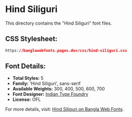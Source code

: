 # Hind Siliguri

This directory contains the "Hind Siliguri" font files.

## CSS Stylesheet:
```css
https://banglawebfonts.pages.dev/css/hind-siliguri.css
```

## Font Details:
- **Total Styles:** 5
- **Family:** 'Hind Siliguri', sans-serif
- **Available Weights:** 300, 400, 500, 600, 700
- **Font Designer:** [Indian Type Foundry](https://www.indiantypefoundry.com/)
- **License:** OFL

For more details, visit: [Hind Siliguri on Bangla Web Fonts](https://banglawebfonts.pages.dev/hind-siliguri/#about).